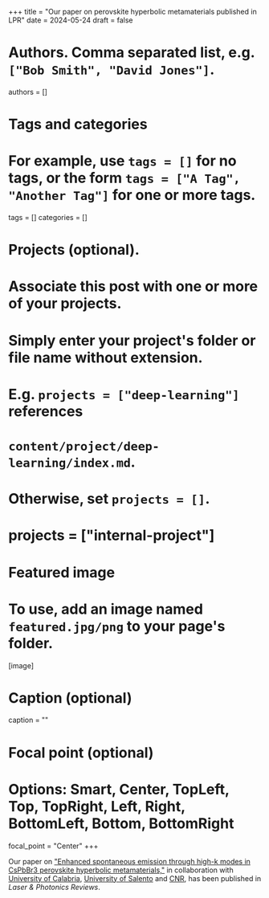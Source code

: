 +++
title = "Our paper on perovskite hyperbolic metamaterials published in LPR"
date = 2024-05-24
draft = false

# Authors. Comma separated list, e.g. `["Bob Smith", "David Jones"]`.
authors = []

# Tags and categories
# For example, use `tags = []` for no tags, or the form `tags = ["A Tag", "Another Tag"]` for one or more tags.
tags = []
categories = []

# Projects (optional).
#   Associate this post with one or more of your projects.
#   Simply enter your project's folder or file name without extension.
#   E.g. `projects = ["deep-learning"]` references 
#   `content/project/deep-learning/index.md`.
#   Otherwise, set `projects = []`.
# projects = ["internal-project"]

# Featured image
# To use, add an image named `featured.jpg/png` to your page's folder. 
[image]
  # Caption (optional)
  caption = ""

  # Focal point (optional)
  # Options: Smart, Center, TopLeft, Top, TopRight, Left, Right, BottomLeft, Bottom, BottomRight
  focal_point = "Center"
+++

Our paper on ["Enhanced spontaneous emission through high-k modes in CsPbBr3 perovskite hyperbolic metamaterials,"](/publication/ij-176-LPR-2024)
in collaboration with [University of Calabria](http://www.unical.it), [University of Salento](http://www.unisalento.it) and [CNR](http://www.cnr.it),
has been published in *Laser & Photonics Reviews*.
